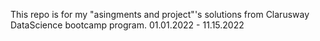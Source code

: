 This repo is for my "asingments and project"'s solutions from Clarusway DataScience bootcamp program. 
01.01.2022 - 11.15.2022
